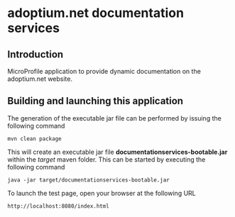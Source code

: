 # adoptium.net documentation services

## Introduction

MicroProfile application to provide dynamic documentation on the adoptium.net website.

## Building and launching this application

The generation of the executable jar file can be performed by issuing the following command

    mvn clean package

This will create an executable jar file **documentationservices-bootable.jar** within the _target_ maven folder. This can be started by executing the following command

    java -jar target/documentationservices-bootable.jar

To launch the test page, open your browser at the following URL

    http://localhost:8080/index.html  





